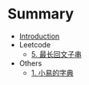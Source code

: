 # Summary

* [Introduction](README.md)
* Leetcode
  * [5. 最长回文子串](Leetcode/LongestPalindromicSubstring.md)
* Others
  * [1. 小易的字典](YisDictionary.md)

